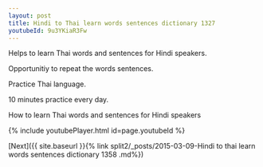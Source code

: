 ```yaml
---
layout: post
title: Hindi to Thai learn words sentences dictionary 1327 
youtubeId: 9u3YKiaR3Fw
---
```

 
 
Helps to learn Thai words and sentences for Hindi speakers.

Opportunitiy to repeat the words sentences. 

Practice Thai language. 
 
10 minutes practice every day. 
 
How to learn Thai words and sentences for Hindi speakers 
 
{% include youtubePlayer.html id=page.youtubeId %}
 
 
[Next]({{ site.baseurl }}{% link  split2/_posts/2015-03-09-Hindi to thai learn words sentences dictionary 1358 .md%})
 
